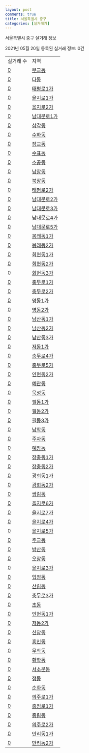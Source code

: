 ```yaml
---
layout: post
comments: true
title: 서울특별시 중구
categories: [실거래가]
---
```


서울특별시 중구 실거래 정보

2021년 05월 20일 등록된 실거래 정보: 0건


<table>
  <tr>
    <td>실거래 수</td>
    <td>지역</td>
  </tr>

  
  <tr>
    <td><a href="1114010100.html">0</a></td>
    <td><a href="1114010100.html">무교동</a></td>
  </tr>
    

  <tr>
    <td><a href="1114010200.html">0</a></td>
    <td><a href="1114010200.html">다동</a></td>
  </tr>
    

  <tr>
    <td><a href="1114010300.html">0</a></td>
    <td><a href="1114010300.html">태평로1가</a></td>
  </tr>
    

  <tr>
    <td><a href="1114010400.html">0</a></td>
    <td><a href="1114010400.html">을지로1가</a></td>
  </tr>
    

  <tr>
    <td><a href="1114010500.html">0</a></td>
    <td><a href="1114010500.html">을지로2가</a></td>
  </tr>
    

  <tr>
    <td><a href="1114010600.html">0</a></td>
    <td><a href="1114010600.html">남대문로1가</a></td>
  </tr>
    

  <tr>
    <td><a href="1114010700.html">0</a></td>
    <td><a href="1114010700.html">삼각동</a></td>
  </tr>
    

  <tr>
    <td><a href="1114010800.html">0</a></td>
    <td><a href="1114010800.html">수하동</a></td>
  </tr>
    

  <tr>
    <td><a href="1114010900.html">0</a></td>
    <td><a href="1114010900.html">장교동</a></td>
  </tr>
    

  <tr>
    <td><a href="1114011000.html">0</a></td>
    <td><a href="1114011000.html">수표동</a></td>
  </tr>
    

  <tr>
    <td><a href="1114011100.html">0</a></td>
    <td><a href="1114011100.html">소공동</a></td>
  </tr>
    

  <tr>
    <td><a href="1114011200.html">0</a></td>
    <td><a href="1114011200.html">남창동</a></td>
  </tr>
    

  <tr>
    <td><a href="1114011300.html">0</a></td>
    <td><a href="1114011300.html">북창동</a></td>
  </tr>
    

  <tr>
    <td><a href="1114011400.html">0</a></td>
    <td><a href="1114011400.html">태평로2가</a></td>
  </tr>
    

  <tr>
    <td><a href="1114011500.html">0</a></td>
    <td><a href="1114011500.html">남대문로2가</a></td>
  </tr>
    

  <tr>
    <td><a href="1114011600.html">0</a></td>
    <td><a href="1114011600.html">남대문로3가</a></td>
  </tr>
    

  <tr>
    <td><a href="1114011700.html">0</a></td>
    <td><a href="1114011700.html">남대문로4가</a></td>
  </tr>
    

  <tr>
    <td><a href="1114011800.html">0</a></td>
    <td><a href="1114011800.html">남대문로5가</a></td>
  </tr>
    

  <tr>
    <td><a href="1114011900.html">0</a></td>
    <td><a href="1114011900.html">봉래동1가</a></td>
  </tr>
    

  <tr>
    <td><a href="1114012000.html">0</a></td>
    <td><a href="1114012000.html">봉래동2가</a></td>
  </tr>
    

  <tr>
    <td><a href="1114012100.html">0</a></td>
    <td><a href="1114012100.html">회현동1가</a></td>
  </tr>
    

  <tr>
    <td><a href="1114012200.html">0</a></td>
    <td><a href="1114012200.html">회현동2가</a></td>
  </tr>
    

  <tr>
    <td><a href="1114012300.html">0</a></td>
    <td><a href="1114012300.html">회현동3가</a></td>
  </tr>
    

  <tr>
    <td><a href="1114012400.html">0</a></td>
    <td><a href="1114012400.html">충무로1가</a></td>
  </tr>
    

  <tr>
    <td><a href="1114012500.html">0</a></td>
    <td><a href="1114012500.html">충무로2가</a></td>
  </tr>
    

  <tr>
    <td><a href="1114012600.html">0</a></td>
    <td><a href="1114012600.html">명동1가</a></td>
  </tr>
    

  <tr>
    <td><a href="1114012700.html">0</a></td>
    <td><a href="1114012700.html">명동2가</a></td>
  </tr>
    

  <tr>
    <td><a href="1114012800.html">0</a></td>
    <td><a href="1114012800.html">남산동1가</a></td>
  </tr>
    

  <tr>
    <td><a href="1114012900.html">0</a></td>
    <td><a href="1114012900.html">남산동2가</a></td>
  </tr>
    

  <tr>
    <td><a href="1114013000.html">0</a></td>
    <td><a href="1114013000.html">남산동3가</a></td>
  </tr>
    

  <tr>
    <td><a href="1114013100.html">0</a></td>
    <td><a href="1114013100.html">저동1가</a></td>
  </tr>
    

  <tr>
    <td><a href="1114013200.html">0</a></td>
    <td><a href="1114013200.html">충무로4가</a></td>
  </tr>
    

  <tr>
    <td><a href="1114013300.html">0</a></td>
    <td><a href="1114013300.html">충무로5가</a></td>
  </tr>
    

  <tr>
    <td><a href="1114013400.html">0</a></td>
    <td><a href="1114013400.html">인현동2가</a></td>
  </tr>
    

  <tr>
    <td><a href="1114013500.html">0</a></td>
    <td><a href="1114013500.html">예관동</a></td>
  </tr>
    

  <tr>
    <td><a href="1114013600.html">0</a></td>
    <td><a href="1114013600.html">묵정동</a></td>
  </tr>
    

  <tr>
    <td><a href="1114013700.html">0</a></td>
    <td><a href="1114013700.html">필동1가</a></td>
  </tr>
    

  <tr>
    <td><a href="1114013800.html">0</a></td>
    <td><a href="1114013800.html">필동2가</a></td>
  </tr>
    

  <tr>
    <td><a href="1114013900.html">0</a></td>
    <td><a href="1114013900.html">필동3가</a></td>
  </tr>
    

  <tr>
    <td><a href="1114014000.html">0</a></td>
    <td><a href="1114014000.html">남학동</a></td>
  </tr>
    

  <tr>
    <td><a href="1114014100.html">0</a></td>
    <td><a href="1114014100.html">주자동</a></td>
  </tr>
    

  <tr>
    <td><a href="1114014200.html">0</a></td>
    <td><a href="1114014200.html">예장동</a></td>
  </tr>
    

  <tr>
    <td><a href="1114014300.html">0</a></td>
    <td><a href="1114014300.html">장충동1가</a></td>
  </tr>
    

  <tr>
    <td><a href="1114014400.html">0</a></td>
    <td><a href="1114014400.html">장충동2가</a></td>
  </tr>
    

  <tr>
    <td><a href="1114014500.html">0</a></td>
    <td><a href="1114014500.html">광희동1가</a></td>
  </tr>
    

  <tr>
    <td><a href="1114014600.html">0</a></td>
    <td><a href="1114014600.html">광희동2가</a></td>
  </tr>
    

  <tr>
    <td><a href="1114014700.html">0</a></td>
    <td><a href="1114014700.html">쌍림동</a></td>
  </tr>
    

  <tr>
    <td><a href="1114014800.html">0</a></td>
    <td><a href="1114014800.html">을지로6가</a></td>
  </tr>
    

  <tr>
    <td><a href="1114014900.html">0</a></td>
    <td><a href="1114014900.html">을지로7가</a></td>
  </tr>
    

  <tr>
    <td><a href="1114015000.html">0</a></td>
    <td><a href="1114015000.html">을지로4가</a></td>
  </tr>
    

  <tr>
    <td><a href="1114015100.html">0</a></td>
    <td><a href="1114015100.html">을지로5가</a></td>
  </tr>
    

  <tr>
    <td><a href="1114015200.html">0</a></td>
    <td><a href="1114015200.html">주교동</a></td>
  </tr>
    

  <tr>
    <td><a href="1114015300.html">0</a></td>
    <td><a href="1114015300.html">방산동</a></td>
  </tr>
    

  <tr>
    <td><a href="1114015400.html">0</a></td>
    <td><a href="1114015400.html">오장동</a></td>
  </tr>
    

  <tr>
    <td><a href="1114015500.html">0</a></td>
    <td><a href="1114015500.html">을지로3가</a></td>
  </tr>
    

  <tr>
    <td><a href="1114015600.html">0</a></td>
    <td><a href="1114015600.html">입정동</a></td>
  </tr>
    

  <tr>
    <td><a href="1114015700.html">0</a></td>
    <td><a href="1114015700.html">산림동</a></td>
  </tr>
    

  <tr>
    <td><a href="1114015800.html">0</a></td>
    <td><a href="1114015800.html">충무로3가</a></td>
  </tr>
    

  <tr>
    <td><a href="1114015900.html">0</a></td>
    <td><a href="1114015900.html">초동</a></td>
  </tr>
    

  <tr>
    <td><a href="1114016000.html">0</a></td>
    <td><a href="1114016000.html">인현동1가</a></td>
  </tr>
    

  <tr>
    <td><a href="1114016100.html">0</a></td>
    <td><a href="1114016100.html">저동2가</a></td>
  </tr>
    

  <tr>
    <td><a href="1114016200.html">0</a></td>
    <td><a href="1114016200.html">신당동</a></td>
  </tr>
    

  <tr>
    <td><a href="1114016300.html">0</a></td>
    <td><a href="1114016300.html">흥인동</a></td>
  </tr>
    

  <tr>
    <td><a href="1114016400.html">0</a></td>
    <td><a href="1114016400.html">무학동</a></td>
  </tr>
    

  <tr>
    <td><a href="1114016500.html">0</a></td>
    <td><a href="1114016500.html">황학동</a></td>
  </tr>
    

  <tr>
    <td><a href="1114016600.html">0</a></td>
    <td><a href="1114016600.html">서소문동</a></td>
  </tr>
    

  <tr>
    <td><a href="1114016700.html">0</a></td>
    <td><a href="1114016700.html">정동</a></td>
  </tr>
    

  <tr>
    <td><a href="1114016800.html">0</a></td>
    <td><a href="1114016800.html">순화동</a></td>
  </tr>
    

  <tr>
    <td><a href="1114016900.html">0</a></td>
    <td><a href="1114016900.html">의주로1가</a></td>
  </tr>
    

  <tr>
    <td><a href="1114017000.html">0</a></td>
    <td><a href="1114017000.html">충정로1가</a></td>
  </tr>
    

  <tr>
    <td><a href="1114017100.html">0</a></td>
    <td><a href="1114017100.html">중림동</a></td>
  </tr>
    

  <tr>
    <td><a href="1114017200.html">0</a></td>
    <td><a href="1114017200.html">의주로2가</a></td>
  </tr>
    

  <tr>
    <td><a href="1114017300.html">0</a></td>
    <td><a href="1114017300.html">만리동1가</a></td>
  </tr>
    

  <tr>
    <td><a href="1114017400.html">0</a></td>
    <td><a href="1114017400.html">만리동2가</a></td>
  </tr>
    


</table>
    